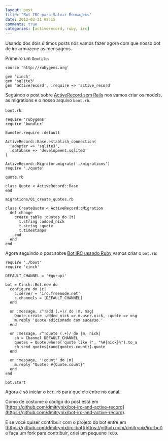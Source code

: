 ```yaml
---
layout: post
title: "Bot IRC para Salvar Mensagens"
date: 2012-02-21 09:15
comments: true
categories: [activerecord, ruby, irc]
---
```


Usando dos dois últimos posts nós vamos fazer agora com que nosso bot de
irc armazene as mensagens.

Primeiro um ``Gemfile``:

    source 'http://rubygems.org'

    gem 'cinch'
    gem 'sqlite3'
    gem 'activerecord', :require => 'active_record'

Seguindo o post sobre [ActiveRecord sem Rails](/activerecord-sem-rails) nos
vamos criar os models, as migrations e o nosso arquivo ``boot.rb``.

``boot.rb``:

    require 'rubygems'
    require 'bundler'

    Bundler.require :default

    ActiveRecord::Base.establish_connection(
      :adapter => 'sqlite3',
      :database => 'development.sqlite3'
    )

    ActiveRecord::Migrator.migrate('./migrations')
    require './quote'

``quote.rb``

    class Quote < ActiveRecord::Base
    end

``migrations/01_create_quotes.rb``

    class CreateQuote < ActiveRecord::Migration
      def change
        create_table :quotes do |t|
          t.string :added_nick
          t.string :quote
          t.timestamps
        end
      end
    end

Agora seguindo o post sobre [Bot IRC usando Ruby](/bot-irc-usando-ruby)
vamos criar o ``bot.rb``:

    require './boot'
    require 'cinch'

    DEFAULT_CHANNEL = '#gurupi'

    bot = Cinch::Bot.new do
      configure do |c|
        c.server = 'irc.freenode.net'
        c.channels = [DEFAULT_CHANNEL]
      end

      on :message, /^!add (.+)/ do |m, msg|
        Quote.create :added_nick => m.user.nick, :quote => msg
        m.reply 'Quote adicionado com sucesso.'
      end

      on :message, /^!quote (.+)/ do |m, nick|
        ch = Channel DEFAULT_CHANNEL
        quotes = Quote.where('quote like ?', "%#{nick}%").to_a
        ch.send quotes[rand(quotes.count)].quote
      end

      on :message, '!count' do |m|
        m.reply "Quote: #{Quote.count}"
      end
    end

    bot.start

Agora é só iniciar o ``bot.rb`` para que ele entre no canal.

Como de costume o código do post está em
[https://github.com/dmitrynix/bot-irc-and-active-record](https://github.com/dmitrynix/bot-irc-and-active-record).

E se você quiser contribuir com o projeto do bot entre em
[https://github.com/dmitrynix/irc-bot](https://github.com/dmitrynix/irc-bot)
e faça um fork para contribuir, criei um pequeno ``TODO``.
